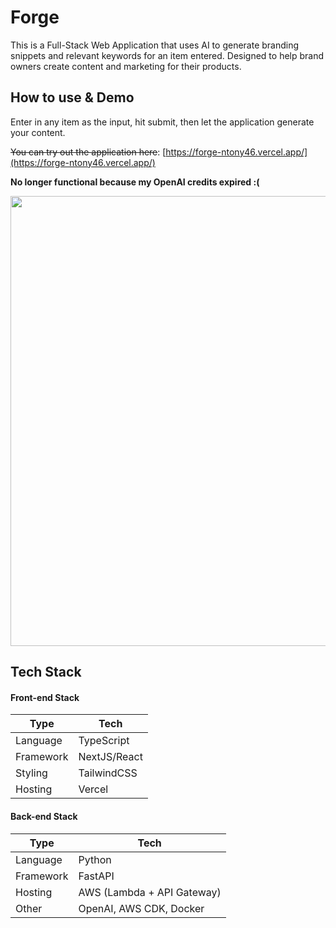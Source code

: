 # Forge

This is a Full-Stack Web Application that uses AI to generate branding snippets and relevant keywords for an item entered. Designed to help brand owners create content and marketing for their products.

## How to use & Demo
Enter in any item as the input, hit submit, then let the application generate your content.

~~You can try out the application here~~: [https://forge-ntony46.vercel.app/](https://forge-ntony46.vercel.app/)

**No longer functional because my OpenAI credits expired :(**

<img src="https://user-images.githubusercontent.com/62355475/201460778-8b41aa25-0348-4d54-ba4d-35facc6c96bd.gif" width=720>

## Tech Stack

#### Front-end Stack
| Type      | Tech                      |
| --------- | ------------------------- |
| Language  | TypeScript                |
| Framework | NextJS/React              |
| Styling   | TailwindCSS               |
| Hosting   | Vercel                    |

#### Back-end Stack
| Type      | Tech                      |
| --------- | ------------------------- |
| Language  | Python                    |
| Framework | FastAPI                   |
| Hosting   | AWS (Lambda + API Gateway) |
| Other     | OpenAI, AWS CDK, Docker   |

